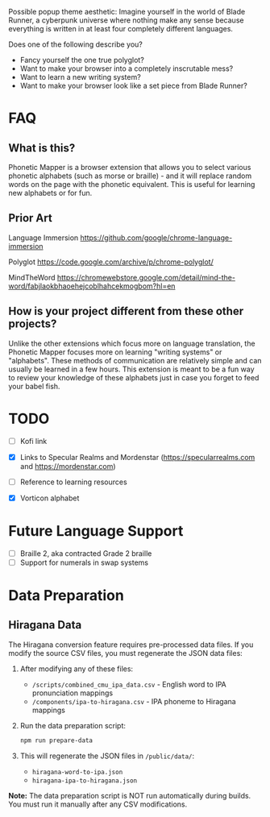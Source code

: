 Possible popup theme aesthetic: Imagine yourself in the world of Blade Runner, a cyberpunk universe where nothing make any sense because everything is written in at least four completely different languages.


Does one of the following describe you?

- Fancy yourself the one true polyglot?
- Want to make your browser into a completely inscrutable mess?
- Want to learn a new writing system?
- Want to make your browser look like a set piece from Blade Runner?


# FAQ

## What is this?

Phonetic Mapper is a browser extension that allows you to select various phonetic alphabets (such as morse or braille) - and it will replace random words on the page with the phonetic equivalent. This is useful for learning new alphabets or for fun.


## Prior Art

Language Immersion
https://github.com/google/chrome-language-immersion

Polyglot
https://code.google.com/archive/p/chrome-polyglot/

MindTheWord
https://chromewebstore.google.com/detail/mind-the-word/fabjlaokbhaoehejcoblhahcekmogbom?hl=en

## How is your project different from these other projects?

Unlike the other extensions which focus more on language translation, the Phonetic Mapper focuses more on learning "writing systems" or "alphabets". These methods of communication are relatively simple and can usually be learned in a few hours. This extension is meant to be a fun way to review your knowledge of these alphabets just in case you forget to feed your babel fish.


# TODO

- [ ] Kofi link
- [X] Links to Specular Realms and Mordenstar (https://specularrealms.com and https://mordenstar.com)
- [ ] Reference to learning resources
- [X] Vorticon alphabet


# Future Language Support

- [ ] Braille 2, aka contracted Grade 2 braille
- [ ] Support for numerals in swap systems

# Data Preparation

## Hiragana Data

The Hiragana conversion feature requires pre-processed data files. If you modify the source CSV files, you must regenerate the JSON data files:

1. After modifying any of these files:
   - `/scripts/combined_cmu_ipa_data.csv` - English word to IPA pronunciation mappings
   - `/components/ipa-to-hiragana.csv` - IPA phoneme to Hiragana mappings

2. Run the data preparation script:
   ```bash
   npm run prepare-data
   ```

3. This will regenerate the JSON files in `/public/data/`:
   - `hiragana-word-to-ipa.json`
   - `hiragana-ipa-to-hiragana.json`

**Note:** The data preparation script is NOT run automatically during builds. You must run it manually after any CSV modifications.